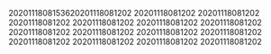 2020111808153620201118081202
20201118081202
20201118081202
20201118081202
20201118081202
20201118081202
20201118081202
20201118081202
20201118081202
20201118081202
20201118081202
20201118081202
20201118081202
20201118081202
20201118081202
